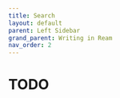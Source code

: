 ```yaml
---
title: Search
layout: default
parent: Left Sidebar
grand_parent: Writing in Ream
nav_order: 2
---
```


# TODO